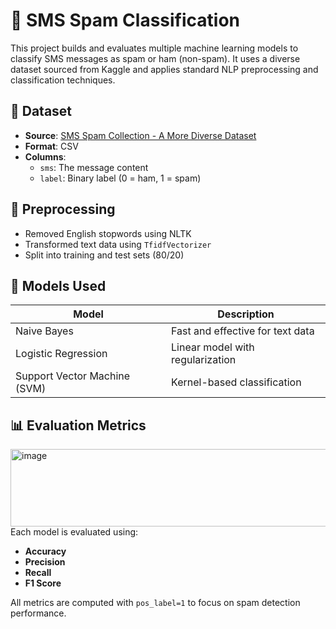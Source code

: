 # 📱 SMS Spam Classification

This project builds and evaluates multiple machine learning models to classify SMS messages as spam or ham (non-spam). It uses a diverse dataset sourced from Kaggle and applies standard NLP preprocessing and classification techniques.

## 📂 Dataset

- **Source**: [SMS Spam Collection - A More Diverse Dataset](https://www.kaggle.com/datasets/thedevastator/sms-spam-collection-a-more-diverse-dataset)
- **Format**: CSV
- **Columns**:
  - `sms`: The message content
  - `label`: Binary label (0 = ham, 1 = spam)

## 🧪 Preprocessing

- Removed English stopwords using NLTK
- Transformed text data using `TfidfVectorizer`
- Split into training and test sets (80/20)

## 🧠 Models Used

| Model                         | Description                          |
|-------------------------------|--------------------------------------|
| Naive Bayes                   | Fast and effective for text data     |
| Logistic Regression           | Linear model with regularization     |
| Support Vector Machine (SVM)  | Kernel-based classification          |

## 📊 Evaluation Metrics
<img width="606" height="124" alt="image" src="https://github.com/user-attachments/assets/3ed3c75e-8ccf-439b-8263-40c4b4a6650e" />
Each model is evaluated using:

- **Accuracy**
- **Precision**
- **Recall**
- **F1 Score**

All metrics are computed with `pos_label=1` to focus on spam detection performance.
